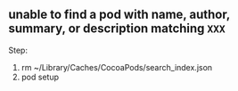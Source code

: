##  unable to find a pod with name, author, summary, or description matching `XXX`

Step:
1. rm ~/Library/Caches/CocoaPods/search_index.json
2. pod setup
